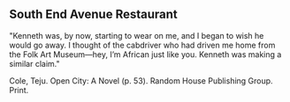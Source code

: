 ## South End Avenue Restaurant
"Kenneth was, by now, starting to wear on me, and I began to wish he would go away. I thought of the cabdriver who had driven me home from the Folk Art Museum—hey, I’m African just like you. Kenneth was making a similar claim."

Cole, Teju. Open City: A Novel (p. 53). Random House Publishing Group. Print.
